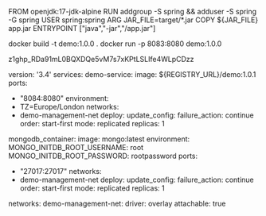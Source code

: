 FROM openjdk:17-jdk-alpine
RUN addgroup -S spring && adduser -S spring -G spring
USER spring:spring
ARG JAR_FILE=target/*.jar
COPY ${JAR_FILE} app.jar
ENTRYPOINT ["java","-jar","/app.jar"]



docker build -t demo:1.0.0 .
docker run -p 8083:8080 demo:1.0.0

z1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zz

version: '3.4'
services:
demo-service:
image: ${REGISTRY_URL}/demo:1.0.1
ports:
- "8084:8080"
environment:
- TZ=Europe/London
networks:
-  demo-management-net
deploy:
update_config:
failure_action: continue
order: start-first
mode: replicated
replicas: 1

mongodb_container:
image: mongo:latest
environment:
MONGO_INITDB_ROOT_USERNAME: root
MONGO_INITDB_ROOT_PASSWORD: rootpassword
ports:
- "27017:27017"
networks:
- demo-management-net
deploy:
update_config:
failure_action: continue
order: start-first
mode: replicated
replicas: 1


networks:
demo-management-net:
driver: overlay
attachable: true